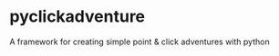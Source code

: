 pyclickadventure
================

A framework for creating simple point &amp; click adventures with python
